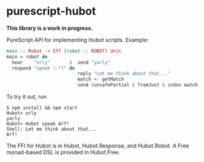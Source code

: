 purescript-hubot
================

**This library is a work in progress.**

PureScript API for implementing Hubot scripts. Example:

```purescript
main :: Robot -> Eff (robot :: ROBOT) Unit
main = robot do
  hear    "orly"       $  send "yarly"
  respond "speak (.*)" do
                          reply "Let me think about that..."
                          match <- getMatch
                          send (unsafePartial $ fromJust $ index match 1)
```

To try it out, run

```
$ npm install && npm start
Hubot> orly
yarly
Hubot> Hubot speak Arf!
Shell: Let me think about that...
Arf!
```

The FFI for Hubot is in Hubot, Hubot.Response, and Hubot.Robot. A Free monad-based DSL is provided in Hubot.Free.
